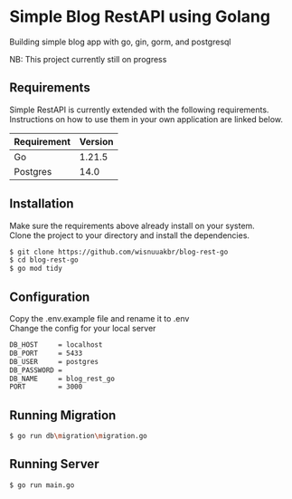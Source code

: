 # Simple Blog RestAPI using Golang

Building simple blog app with go, gin, gorm, and postgresql

NB: This project currently still on progress

## Requirements

Simple RestAPI is currently extended with the following requirements.  
Instructions on how to use them in your own application are linked below.

| Requirement | Version |
| ----------- | ------- |
| Go          | 1.21.5  |
| Postgres    | 14.0    |

## Installation

Make sure the requirements above already install on your system.  
Clone the project to your directory and install the dependencies.

```bash
$ git clone https://github.com/wisnuuakbr/blog-rest-go
$ cd blog-rest-go
$ go mod tidy
```

## Configuration

Copy the .env.example file and rename it to .env  
Change the config for your local server

```bash
DB_HOST     = localhost
DB_PORT     = 5433
DB_USER     = postgres
DB_PASSWORD =
DB_NAME     = blog_rest_go
PORT        = 3000
```

## Running Migration

```bash
$ go run db\migration\migration.go
```

## Running Server

```bash
$ go run main.go
```
